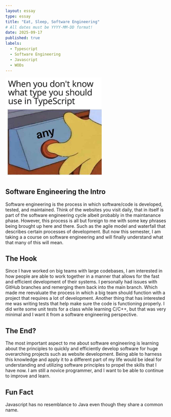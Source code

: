 ```yaml
---
layout: essay
type: essay
title: "Eat, Sleep, Software Engineering"
# All dates must be YYYY-MM-DD format!
date: 2025-09-17
published: true
labels:
  - Typescript
  - Software Engineering
  - Javascript
  - WODs
---
```


<img width="300px" class="rounded float-start pe-4" src="../img/memescript.png">

## Software Engineering the Intro

Software engineering is the process in which software/code is developed, tested, and maintained. Think of the websites you visit daily, that in itself is part of the software engineering cycle albeit probably in the maintanance phase. However, this process is all but foreign to me with some key phrases being brought up here and there. Such as the agile model and waterfall that describes certain processes of development. But now this semester, I am taking a a course on software engineering and will finally understand what that many of this will mean. 

## The Hook

Since I have worked on big teams with large codebases, I am interested in how people are able to work together in a manner that allows for the fast and efficient development of their systems. I personally had issues with GitHub branches and remerging them back into the main branch. Which made me reevaluate the process in which a big team should function with a project that requires a lot of development. Another thing that has interested me was writing tests that help make sure the code is functioning properly. I did write some unit tests for a class while learning C/C++, but that was very minimal and I want it from a software engineering perspective. 


## The End?

The most important aspect to me about software engineering is learning about the principles to quickly and efficiently develop software for huge overarching projects such as website development. Being able to harness this knowledge and apply it to a different part of my life would be ideal for understanding and utilizing software principles to propel the skills that I have now. I am still a novice programmer, and I want to be able to continue to improve and learn.

## Fun Fact
Javascript has no resemblance to Java even though they share a common name.
